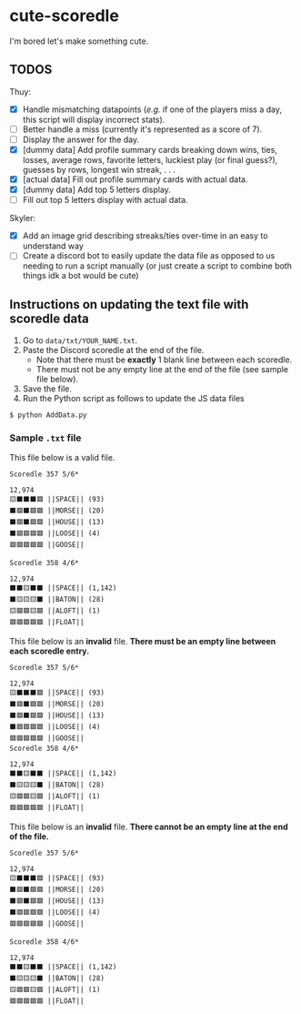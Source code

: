 # cute-scoredle
I'm bored let's make something cute.

## TODOS
Thuy:
- [X] Handle mismatching datapoints (_e.g._ if one of the players miss a day, this script will display incorrect stats).
- [ ] Better handle a miss (currently it's represented as a score of 7).
- [ ] Display the answer for the day.
- [X] [dummy data] Add profile summary cards breaking down wins, ties, losses, average rows, favorite letters, luckiest play (or final guess?), guesses by rows, longest win streak, . . .
- [X] [actual data] Fill out profile summary cards with actual data.
- [X] [dummy data] Add top 5 letters display.
- [ ] Fill out top 5 letters display with actual data.

Skyler:
- [X] Add an image grid describing streaks/ties over-time in an easy to understand way
- [ ] Create a discord bot to easily update the data file as opposed to us needing to run a script manually (or just create a script to combine both things idk a bot would be cute)

## Instructions on updating the text file with scoredle data
1. Go to `data/txt/YOUR_NAME.txt`.
2. Paste the Discord scoredle at the end of the file. 
   * Note that there must be **exactly** 1 blank line between each scoredle.
   * There must not be any empty line at the end of the file (see sample file below).
3. Save the file.
4. Run the Python script as follows to update the JS data files
```
$ python AddData.py
```

### Sample `.txt` file
This file below is a valid file.
```
Scoredle 357 5/6*

12,974
🟨⬛⬛⬛🟩 ||SPACE|| (93)
⬛🟩⬛🟩🟩 ||MORSE|| (20)
⬛🟩⬛🟩🟩 ||HOUSE|| (13)
⬛🟩🟩🟩🟩 ||LOOSE|| (4)
🟩🟩🟩🟩🟩 ||GOOSE||

Scoredle 358 4/6*

12,974
⬛⬛🟨⬛⬛ ||SPACE|| (1,142)
⬛🟨🟨🟨⬛ ||BATON|| (28)
🟨🟩🟩🟨🟩 ||ALOFT|| (1)
🟩🟩🟩🟩🟩 ||FLOAT||
```

This file below is an **invalid** file. **There must be an empty line between each scoredle entry.**
```
Scoredle 357 5/6*

12,974
🟨⬛⬛⬛🟩 ||SPACE|| (93)
⬛🟩⬛🟩🟩 ||MORSE|| (20)
⬛🟩⬛🟩🟩 ||HOUSE|| (13)
⬛🟩🟩🟩🟩 ||LOOSE|| (4)
🟩🟩🟩🟩🟩 ||GOOSE||
Scoredle 358 4/6*

12,974
⬛⬛🟨⬛⬛ ||SPACE|| (1,142)
⬛🟨🟨🟨⬛ ||BATON|| (28)
🟨🟩🟩🟨🟩 ||ALOFT|| (1)
🟩🟩🟩🟩🟩 ||FLOAT||
```

This file below is an **invalid** file. **There cannot be an empty line at the end of the file.**
```
Scoredle 357 5/6*

12,974
🟨⬛⬛⬛🟩 ||SPACE|| (93)
⬛🟩⬛🟩🟩 ||MORSE|| (20)
⬛🟩⬛🟩🟩 ||HOUSE|| (13)
⬛🟩🟩🟩🟩 ||LOOSE|| (4)
🟩🟩🟩🟩🟩 ||GOOSE||

Scoredle 358 4/6*

12,974
⬛⬛🟨⬛⬛ ||SPACE|| (1,142)
⬛🟨🟨🟨⬛ ||BATON|| (28)
🟨🟩🟩🟨🟩 ||ALOFT|| (1)
🟩🟩🟩🟩🟩 ||FLOAT||

```

